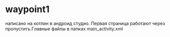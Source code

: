 # waypoint1
написано на котлин в андроид студио. Первая страница работают через пропустить.Главные файлы в папках main_activity.xml
